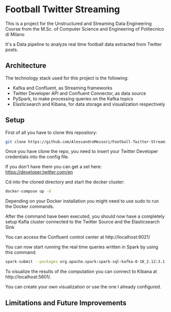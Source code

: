 # Football Twitter Streaming

This is a project for the Unstructured and Streaming Data Engineering Course from the M.Sc. of Computer Science and Engineering of Politecnico di Milano<br/>

It's a Data pipeline to analyze real time football data extracted from Twitter posts.


## Architecture

The technology stack used for this project is the following:


* Kafka and Confluent, as Streaming frameworks
* Twitter Developer API and Confluent Connector, as data source 
* PySpark, to make processing queries on the Kafka topics
* Elasticsearch and Kibana, for data storage and visualization respectively




## Setup

First of all you have to clone this repository:

```bash
git clone https://github.com/AlessandroMessori/Football-Twitter-Streaming
```

Once you have clone the repo, you need to insert your Twitter Developer credentials into the config file.

If you don't have them you can get a set here: https://developer.twitter.com/en

Cd into the cloned directory and start the docker cluster:

```bash
docker-compose up -d
```

Depending on your Docker installation you might need to use sudo to run the Docker commands.

After the command have been executed, you should now have a completely setup Kafla cluster connected to the Twitter Source and the Elasticsearch Sink

You can access the  Confluent control center at http://localhost:9021/ 

You can now start running the real time queries written in Spark by using this command:


```bash
spark-submit --packages org.apache.spark:spark-sql-kafka-0-10_2.12:3.1.1 pySpark/main.py > output.txt
```

To visualize the results of the computation you can connect to Kibana at http://localhost:5601/.

You can create your own visualization or use the one I already configured.

## Limitations and Future Improvements
